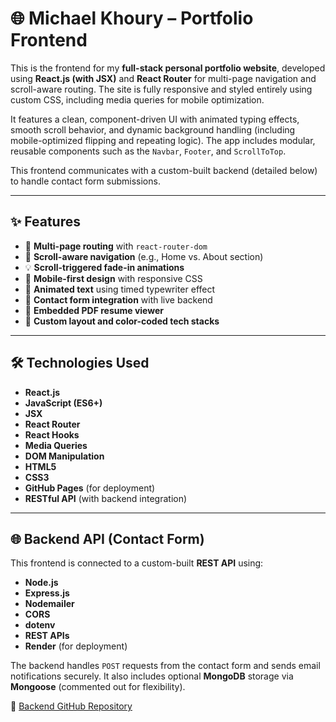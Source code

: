 # 🌐 Michael Khoury – Portfolio Frontend

This is the frontend for my **full-stack personal portfolio website**, developed using **React.js (with JSX)** and **React Router** for multi-page navigation and scroll-aware routing. The site is fully responsive and styled entirely using custom CSS, including media queries for mobile optimization.

It features a clean, component-driven UI with animated typing effects, smooth scroll behavior, and dynamic background handling (including mobile-optimized flipping and repeating logic). The app includes modular, reusable components such as the `Navbar`, `Footer`, and `ScrollToTop`.

This frontend communicates with a custom-built backend (detailed below) to handle contact form submissions.

---

## ✨ Features

- 🔁 **Multi-page routing** with `react-router-dom`
- 🎯 **Scroll-aware navigation** (e.g., Home vs. About section)
- 💡 **Scroll-triggered fade-in animations**
- 📱 **Mobile-first design** with responsive CSS 
- 🔄 **Animated text** using timed typewriter effect
- 📨 **Contact form integration** with live backend
- 📄 **Embedded PDF resume viewer**
- 🎨 **Custom layout and color-coded tech stacks**

---

## 🛠️ Technologies Used

- **React.js**
- **JavaScript (ES6+)**
- **JSX**
- **React Router**
- **React Hooks**
- **Media Queries**
- **DOM Manipulation**
- **HTML5**
- **CSS3**
- **GitHub Pages** (for deployment)
- **RESTful API** (with backend integration)

---

## 🌐 Backend API (Contact Form)

This frontend is connected to a custom-built **REST API** using:

- **Node.js**
- **Express.js**
- **Nodemailer**
- **CORS**
- **dotenv**
- **REST APIs**
- **Render** (for deployment)

The backend handles `POST` requests from the contact form and sends email notifications securely. It also includes optional **MongoDB** storage via **Mongoose** (commented out for flexibility).

🔗 [Backend GitHub Repository](https://github.com/your-username/backend-repo) <!-- Replace with actual link -->





